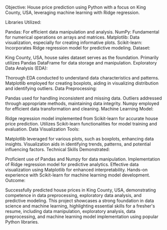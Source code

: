 Objective: House price prediction using Python with a focus on King County, USA, leveraging machine learning with Ridge regression.

Libraries Utilized:

Pandas: For efficient data manipulation and analysis.
NumPy: Fundamental for numerical operations on arrays and matrices.
Matplotlib: Data visualization, especially for creating informative plots.
Scikit-learn: Incorporates Ridge regression model for predictive modeling.
Dataset:

King County, USA, house sales dataset serves as the foundation.
Primarily utilizes Pandas DataFrame for data storage and manipulation.
Exploratory Data Analysis (EDA):

Thorough EDA conducted to understand data characteristics and patterns.
Matplotlib employed for creating boxplots, aiding in visualizing distribution and identifying outliers.
Data Preprocessing:

Pandas used for handling inconsistent and missing data.
Outliers addressed through appropriate methods, maintaining data integrity.
Numpy employed for efficient data transformation and cleaning.
Machine Learning Model:

Ridge regression model implemented from Scikit-learn for accurate house price prediction.
Utilizes Scikit-learn functionalities for model training and evaluation.
Data Visualization Tools:

Matplotlib leveraged for various plots, such as boxplots, enhancing data insights.
Visualization aids in identifying trends, patterns, and potential influencing factors.
Technical Skills Demonstrated:

Proficient use of Pandas and Numpy for data manipulation.
Implementation of Ridge regression model for predictive analytics.
Effective data visualization using Matplotlib for enhanced interpretability.
Hands-on experience with Scikit-learn for machine learning model development.
Outcome:

Successfully predicted house prices in King County, USA, demonstrating competence in data preprocessing, exploratory data analysis, and predictive modeling.
This project showcases a strong foundation in data science and machine learning, highlighting essential skills for a fresher's resume, including data manipulation, exploratory analysis, data preprocessing, and machine learning model implementation using popular Python libraries.






